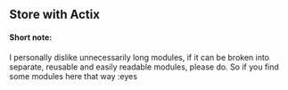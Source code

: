 ## Store with Actix



#### Short note:
I personally dislike unnecessarily long modules, if it can be broken into separate, reusable and easily readable modules, please do. So if you find some modules here that way :eyes
